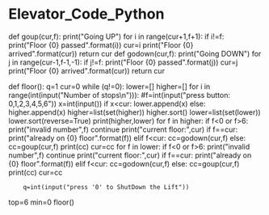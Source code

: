 # Elevator_Code_Python
def goup(cur,f):
    print("Going UP")
    for i in range(cur+1,f+1):
        if i!=f:
            print("Floor {0} passed".format(i))
        cur=i
    print("Floor {0} arrived".format(cur))
    return cur
def godown(cur,f):
    print("Going DOWN")
    for j in range(cur-1,f-1,-1):
        if j!=f:
            print("Floor {0} passed".format(j))
        cur=j
    print("Floor {0} arrived".format(cur))
    return cur

def floor():
    q=1
    cur=0
    while (q!=0):
        lower=[]
        higher=[]
        for i in range(int(input("Number of stops\n"))):
            #f=int(input("press button: 0,1,2,3,4,5,6"))
            x=int(input())
            if x<cur:
                lower.append(x)
            else:
                higher.append(x)
        higher=list(set(higher))
        higher.sort()
        lower=list(set(lower))
        lower.sort(reverse=True)
        print(higher,lower)
        for f in higher:
            if f<0 or f>6:
                print("invalid number",f)
                continue
            print("current floor:",cur)
            if f==cur:
                print("already on {0} floor".format(f))
            elif f<cur:
                cc=godown(cur,f)
            else:
                cc=goup(cur,f)
            print(cc)
            cur=cc
        for f in lower:
            if f<0 or f>6:
                print("invalid number",f)
                continue
            print("current floor:",cur)
            if f==cur:
                print("already on {0} floor".format(f))
            elif f<cur:
                cc=godown(cur,f)
            else:
                cc=goup(cur,f)
            print(cc)
            cur=cc

        q=int(input("press '0' to ShutDown the Lift"))

top=6
min=0
floor()
